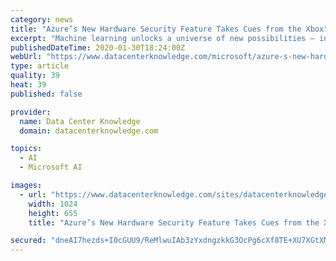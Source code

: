 ```yaml
---
category: news
title: "Azure’s New Hardware Security Feature Takes Cues from the Xbox"
excerpt: "Machine learning unlocks a universe of new possibilities – in medical research ... In November, Microsoft announced it was bringing confidential computing to Kubernetes clusters in Azure. Related: Microsoft Security Splash: What It Means for the Tech Giant Its open-source Open Enclave SDK lets you create trusted execution environments ..."
publishedDateTime: 2020-01-30T18:24:00Z
webUrl: "https://www.datacenterknowledge.com/microsoft/azure-s-new-hardware-security-feature-takes-cues-xbox"
type: article
quality: 39
heat: 39
published: false

provider:
  name: Data Center Knowledge
  domain: datacenterknowledge.com

topics:
  - AI
  - Microsoft AI

images:
  - url: "https://www.datacenterknowledge.com/sites/datacenterknowledge.com/files/xbox%20one%20controller%202014%20getty.jpg"
    width: 1024
    height: 655
    title: "Azure’s New Hardware Security Feature Takes Cues from the Xbox"

secured: "dneAI7hezds+I0cGUU9/ReMlwuIAb3zYxdngzkkG3OcPg6cXf8TE+XU7XGtXMoehhb60Jf8T8sU+Pc6OuIDIZK9RjLwUIhXKDe1/1/nrZJyWs7nEUpf57kNXvFQTzrParKiEqArVEBrKCu5VQ14hgXtmEr7Mzc4KhGGPpE2496ULHHlghShMayA66t2ZVyeZisUGeFuf7bS2aDhz60k+oCN29fJRR3eaynPRjwAnzaONYHK2F92oBm5u6mLjo7d6cygwwTBpNUQQpXyKGZusjQQjgvrjV8mLP1xD/omAt9SnpfgRpBAERgs0CXmUN75S;f9zwamYl3hkzYqKb9K1MEg=="
---
```


